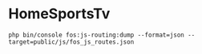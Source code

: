 # HomeSportsTv

```
php bin/console fos:js-routing:dump --format=json --target=public/js/fos_js_routes.json
```
